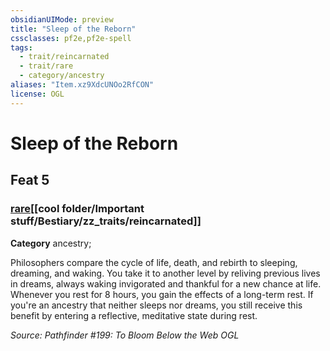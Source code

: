 ```yaml
---
obsidianUIMode: preview
title: "Sleep of the Reborn"
cssclasses: pf2e,pf2e-spell
tags:
  - trait/reincarnated
  - trait/rare
  - category/ancestry
aliases: "Item.xz9XdcUNOo2RfCON"
license: OGL
---
```

# Sleep of the Reborn
## Feat 5
### [rare](cool%20folder/Important%20stuff/Bestiary/zz_traits/rare.md "Rare Rarity Trait")[[cool folder/Important stuff/Bestiary/zz_traits/reincarnated]]

**Category** ancestry; 




Philosophers compare the cycle of life, death, and rebirth to sleeping, dreaming, and waking. You take it to another level by reliving previous lives in dreams, always waking invigorated and thankful for a new chance at life. Whenever you rest for 8 hours, you gain the effects of a long-term rest. If you're an ancestry that neither sleeps nor dreams, you still receive this benefit by entering a reflective, meditative state during rest.

*Source: Pathfinder #199: To Bloom Below the Web*
*OGL*